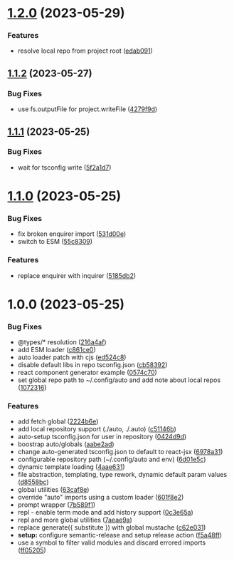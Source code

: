 # [1.2.0](https://github.com/3rd/auto/compare/v1.1.2...v1.2.0) (2023-05-29)

### Features

- resolve local repo from project root ([edab091](https://github.com/3rd/auto/commit/edab091fec74c249bbc0e2020bf1d3fcd6357ae9))

## [1.1.2](https://github.com/3rd/auto/compare/v1.1.1...v1.1.2) (2023-05-27)

### Bug Fixes

- use fs.outputFile for project.writeFile ([4279f9d](https://github.com/3rd/auto/commit/4279f9d32920510d7f062a487eac7324251c02d4))

## [1.1.1](https://github.com/3rd/auto/compare/v1.1.0...v1.1.1) (2023-05-25)

### Bug Fixes

- wait for tsconfig write ([5f2a1d7](https://github.com/3rd/auto/commit/5f2a1d79dd828007ea39c83374131865f9e93dea))

# [1.1.0](https://github.com/3rd/auto/compare/v1.0.0...v1.1.0) (2023-05-25)

### Bug Fixes

- fix broken enquirer import ([531d00e](https://github.com/3rd/auto/commit/531d00e0cb6fc64c88c4ef6c96d9667e30cc1df6))
- switch to ESM ([55c8309](https://github.com/3rd/auto/commit/55c83091d6659ca592fa6a8471d2c30077feab44))

### Features

- replace enquirer with inquirer ([5185db2](https://github.com/3rd/auto/commit/5185db250556a54de6ed2e474c5e1d9c4563c6bc))

# 1.0.0 (2023-05-25)

### Bug Fixes

- @types/\* resolution ([216a4af](https://github.com/3rd/auto/commit/216a4afd68f96223d5234b2d19e9f985f328ea2e))
- add ESM loader ([c861ce0](https://github.com/3rd/auto/commit/c861ce0e2c2d800cd00ddbfe4477374f14bc8d72))
- auto loader patch with cjs ([ed524c8](https://github.com/3rd/auto/commit/ed524c83d448a566df2ab6a54bf1c1d84b65a732))
- disable default libs in repo tsconfig.json ([cb58392](https://github.com/3rd/auto/commit/cb58392d3a743ae5cf1e7736df3952e63d5071b0))
- react component generator example ([0574c70](https://github.com/3rd/auto/commit/0574c704e00bc8914909629fd87c15cc7cbd4625))
- set global repo path to ~/.config/auto and add note about local repos ([1072316](https://github.com/3rd/auto/commit/1072316de0ea4c4ce88b677784213b17886d7aab))

### Features

- add fetch global ([2224b6e](https://github.com/3rd/auto/commit/2224b6e59b2353c8ea995f41fb58d2c4680b7bcc))
- add local repository support (./auto, ./.auto) ([c51146b](https://github.com/3rd/auto/commit/c51146bcac0d5c035c7276b2f3f5839fdaab45f5))
- auto-setup tsconfig.json for user in repository ([0424d9d](https://github.com/3rd/auto/commit/0424d9dd27283a9925a5dc2b64a49260582ec5b6))
- boostrap auto/globals ([aabe2ad](https://github.com/3rd/auto/commit/aabe2adebdf96757440ce99abccfd97d702b6704))
- change auto-generated tsconfig.json to default to react-jsx ([6978a31](https://github.com/3rd/auto/commit/6978a31beee8b7258506b5160152076067bc73e6))
- configurable repository path (~/.config/auto and env) ([6d01e5c](https://github.com/3rd/auto/commit/6d01e5c01f8395059ef9b5460dd9ddd8ad35e8ab))
- dynamic template loading ([4aae631](https://github.com/3rd/auto/commit/4aae6311c68e9ecad3c41fe555376ed619343d57))
- file abstraction, templating, type rework, dynamic default param values ([d8558bc](https://github.com/3rd/auto/commit/d8558bca89c5efcf5f20200db1f434b2a66b65c7))
- global utilities ([63caf8e](https://github.com/3rd/auto/commit/63caf8e6f62735ebddbba86e078c4b3d3874303b))
- override "auto" imports using a custom loader ([601f8e2](https://github.com/3rd/auto/commit/601f8e24fec3e66c9ed18b3acae54db8a7e2f9e2))
- prompt wrapper ([7b589f1](https://github.com/3rd/auto/commit/7b589f1b2c63f8adecddd4790d238b6d3eb0b621))
- repl - enable term mode and add history support ([0c3e65a](https://github.com/3rd/auto/commit/0c3e65a81b2e6a64092d8aeaada585bf0e4e6242))
- repl and more global utilities ([7aeae9a](https://github.com/3rd/auto/commit/7aeae9a0f7119e03fdd3e411b579f6a4d5c0285a))
- replace generate({ substitute }) with global mustache ([c62e031](https://github.com/3rd/auto/commit/c62e031973068d875e34a63fae0a776a8d562016))
- **setup:** configure semantic-release and setup release action ([f5a48ff](https://github.com/3rd/auto/commit/f5a48ff54ce868e2eba2b6eaf8614b8dc1193565))
- use a symbol to filter valid modules and discard errored imports ([ff05205](https://github.com/3rd/auto/commit/ff052056571d0564fcabd282d2d681e67aff76cc))
